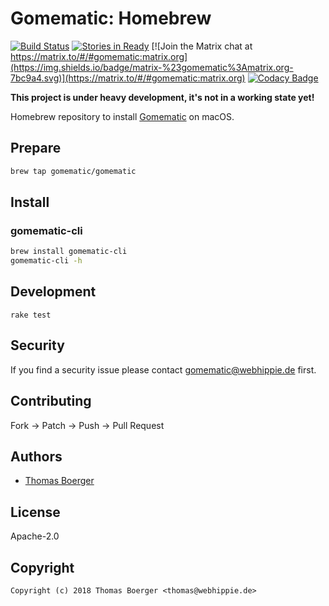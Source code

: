 # Gomematic: Homebrew

[![Build Status](http://drone.gomematic.tech/api/badges/gomematic/homebrew-gomematic/status.svg)](http://drone.gomematic.tech/gomematic/homebrew-gomematic)
[![Stories in Ready](https://badge.waffle.io/gomematic/gomematic-api.svg?label=ready&title=Ready)](http://waffle.io/gomematic/gomematic-api)
[![Join the Matrix chat at https://matrix.to/#/#gomematic:matrix.org](https://img.shields.io/badge/matrix-%23gomematic%3Amatrix.org-7bc9a4.svg)](https://matrix.to/#/#gomematic:matrix.org)
[![Codacy Badge](https://api.codacy.com/project/badge/Grade/1c9e07db702546e4a9199eb6b961f20f)](https://www.codacy.com/app/gomematic/homebrew-gomematic?utm_source=github.com&amp;utm_medium=referral&amp;utm_content=gomematic/homebrew-gomematic&amp;utm_campaign=Badge_Grade)

**This project is under heavy development, it's not in a working state yet!**

Homebrew repository to install [Gomematic](https://gomematic.tech) on macOS.


## Prepare

```bash
brew tap gomematic/gomematic
```


## Install

### gomematic-cli

```bash
brew install gomematic-cli
gomematic-cli -h
```


## Development

```
rake test
```


## Security

If you find a security issue please contact gomematic@webhippie.de first.


## Contributing

Fork -> Patch -> Push -> Pull Request


## Authors

* [Thomas Boerger](https://github.com/tboerger)


## License

Apache-2.0


## Copyright

```
Copyright (c) 2018 Thomas Boerger <thomas@webhippie.de>
```
